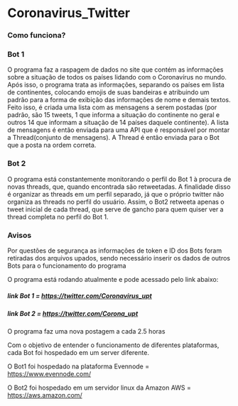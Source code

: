 # Coronavirus_Twitter

### Como funciona?

### Bot 1
O programa faz a raspagem de dados no site que contém as informações sobre a situação de todos os países lidando com o Coronavírus no mundo.
Após isso, o programa trata as informações, separando os países em lista de continentes, colocando emojis de suas bandeiras e atribuindo um padrão para a forma de exibição das informações de nome e demais textos.
Feito isso, é criada uma lista com as mensagens a serem postadas (por padrão, são 15 tweets, 1 que informa a situação do continente no geral e outros 14 que informam a situação de 14 países daquele continente).
A lista de mensagens é então enviada para uma API que é responsável por montar a Thread(conjunto de mensagens).
A Thread é então enviada para o Bot que a posta na ordem correta.

### Bot 2
O programa está constantemente monitorando o perfil do Bot 1 à procura de novas threads, que, quando encontrada são retweetadas. A finalidade disso é organizar as threads em um perfil separado, já que o próprio twitter não organiza as threads no perfil do usuário. Assim, o Bot2 retweeta apenas o tweet inicial de cada thread, que serve de gancho para quem quiser ver a thread completa no perfil do Bot 1.

### Avisos
Por questões de segurança as informações de token e ID dos Bots foram retiradas dos arquivos upados, sendo necessário inserir os dados de outros Bots para o funcionamento do programa

O programa está rodando atualmente e pode acessado pelo link abaixo:

##### link Bot 1 = https://twitter.com/Coronavirus_upt

##### link Bot 2 = https://twitter.com/Corona_upt

O programa faz uma nova postagem a cada 2.5 horas

Com o objetivo de entender o funcionamento de diferentes plataformas, cada Bot foi hospedado em um server diferente.

O Bot1 foi hospedado na plataforma Evennode = https://www.evennode.com/

O Bot2 foi hospedado em um servidor linux da Amazon AWS = https://aws.amazon.com/

